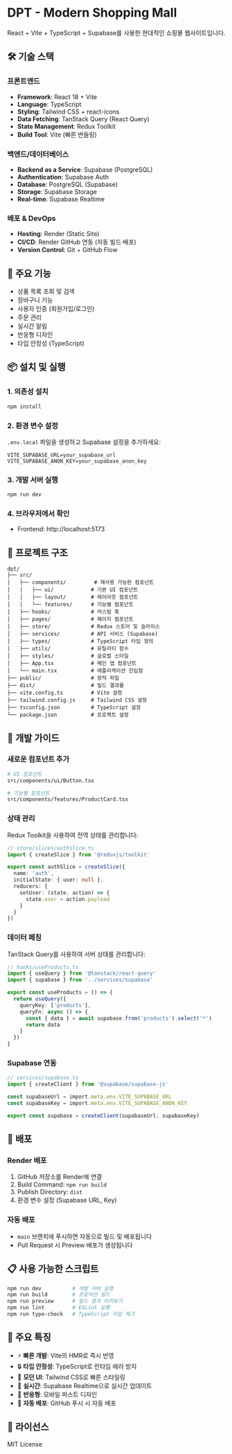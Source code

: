 # DPT - Modern Shopping Mall

React + Vite + TypeScript + Supabase를 사용한 현대적인 쇼핑몰 웹사이트입니다.

## 🛠 기술 스택

### 프론트엔드
- **Framework**: React 18 + Vite
- **Language**: TypeScript
- **Styling**: Tailwind CSS + react-icons
- **Data Fetching**: TanStack Query (React Query)
- **State Management**: Redux Toolkit
- **Build Tool**: Vite (빠른 번들링)

### 백엔드/데이터베이스
- **Backend as a Service**: Supabase (PostgreSQL)
- **Authentication**: Supabase Auth
- **Database**: PostgreSQL (Supabase)
- **Storage**: Supabase Storage
- **Real-time**: Supabase Realtime

### 배포 & DevOps
- **Hosting**: Render (Static Site)
- **CI/CD**: Render GitHub 연동 (자동 빌드·배포)
- **Version Control**: Git + GitHub Flow

## 🚀 주요 기능

- 상품 목록 조회 및 검색
- 장바구니 기능
- 사용자 인증 (회원가입/로그인)
- 주문 관리
- 실시간 알림
- 반응형 디자인
- 타입 안정성 (TypeScript)

## 📦 설치 및 실행

### 1. 의존성 설치
```bash
npm install
```

### 2. 환경 변수 설정
`.env.local` 파일을 생성하고 Supabase 설정을 추가하세요:
```env
VITE_SUPABASE_URL=your_supabase_url
VITE_SUPABASE_ANON_KEY=your_supabase_anon_key
```

### 3. 개발 서버 실행
```bash
npm run dev
```

### 4. 브라우저에서 확인
- Frontend: http://localhost:5173

## 📁 프로젝트 구조

```
dpt/
├── src/
│   ├── components/         # 재사용 가능한 컴포넌트
│   │   ├── ui/            # 기본 UI 컴포넌트
│   │   ├── layout/        # 레이아웃 컴포넌트
│   │   └── features/      # 기능별 컴포넌트
│   ├── hooks/             # 커스텀 훅
│   ├── pages/             # 페이지 컴포넌트
│   ├── store/             # Redux 스토어 및 슬라이스
│   ├── services/          # API 서비스 (Supabase)
│   ├── types/             # TypeScript 타입 정의
│   ├── utils/             # 유틸리티 함수
│   ├── styles/            # 글로벌 스타일
│   ├── App.tsx            # 메인 앱 컴포넌트
│   └── main.tsx           # 애플리케이션 진입점
├── public/                # 정적 파일
├── dist/                  # 빌드 결과물
├── vite.config.ts         # Vite 설정
├── tailwind.config.js     # Tailwind CSS 설정
├── tsconfig.json          # TypeScript 설정
└── package.json           # 프로젝트 설정
```

## 🔧 개발 가이드

### 새로운 컴포넌트 추가
```bash
# UI 컴포넌트
src/components/ui/Button.tsx

# 기능별 컴포넌트
src/components/features/ProductCard.tsx
```

### 상태 관리
Redux Toolkit을 사용하여 전역 상태를 관리합니다:
```typescript
// store/slices/authSlice.ts
import { createSlice } from '@reduxjs/toolkit'

export const authSlice = createSlice({
  name: 'auth',
  initialState: { user: null },
  reducers: {
    setUser: (state, action) => {
      state.user = action.payload
    }
  }
})
```

### 데이터 페칭
TanStack Query를 사용하여 서버 상태를 관리합니다:
```typescript
// hooks/useProducts.ts
import { useQuery } from '@tanstack/react-query'
import { supabase } from '../services/supabase'

export const useProducts = () => {
  return useQuery({
    queryKey: ['products'],
    queryFn: async () => {
      const { data } = await supabase.from('products').select('*')
      return data
    }
  })
}
```

### Supabase 연동
```typescript
// services/supabase.ts
import { createClient } from '@supabase/supabase-js'

const supabaseUrl = import.meta.env.VITE_SUPABASE_URL
const supabaseKey = import.meta.env.VITE_SUPABASE_ANON_KEY

export const supabase = createClient(supabaseUrl, supabaseKey)
```

## 🚀 배포

### Render 배포
1. GitHub 저장소를 Render에 연결
2. Build Command: `npm run build`
3. Publish Directory: `dist`
4. 환경 변수 설정 (Supabase URL, Key)

### 자동 배포
- `main` 브랜치에 푸시하면 자동으로 빌드 및 배포됩니다
- Pull Request 시 Preview 배포가 생성됩니다

## 📋 사용 가능한 스크립트

```bash
npm run dev          # 개발 서버 실행
npm run build        # 프로덕션 빌드
npm run preview      # 빌드 결과 미리보기
npm run lint         # ESLint 실행
npm run type-check   # TypeScript 타입 체크
```

## 🌟 주요 특징

- ⚡ **빠른 개발**: Vite의 HMR로 즉시 반영
- 🔒 **타입 안정성**: TypeScript로 런타임 에러 방지
- 🎨 **모던 UI**: Tailwind CSS로 빠른 스타일링
- 🔄 **실시간**: Supabase Realtime으로 실시간 업데이트
- 📱 **반응형**: 모바일 퍼스트 디자인
- 🚀 **자동 배포**: GitHub 푸시 시 자동 배포

## 📝 라이선스

MIT License